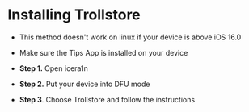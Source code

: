 # Installing Trollstore
- This method doesn't work on linux if your device is above iOS 16.0
- Make sure the Tips App is installed on your device

- **Step 1.** Open icera1n
- **Step 2.** Put your device into DFU mode
- **Step 3**. Choose Trollstore and follow the instructions
